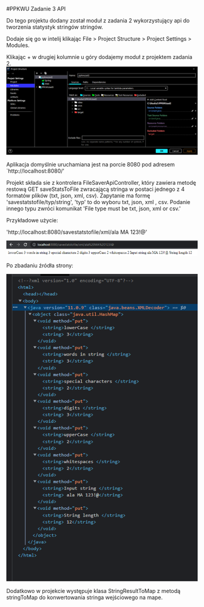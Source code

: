 #PPKWU Zadanie 3 API

Do tego projektu dodany został moduł z zadania 2 wykorzystujący api do tworzenia statystyk stringów stringów.

Dodaje się go w intelij klikając File > Project Structure > Project Settings > Modules.

Klikając + w drugiej kolumnie u góry dodajemy moduł z projektem zadania 2.
![obraz](modułzad2.png)

Aplikacja domyślnie uruchamiana jest na porcie 8080 pod adresem `http://localhost:8080/'

Projekt składa sie z kontrolera FileSaverApiController, który zawiera metodę restową GET saveStatsToFile zwracającą stringa w postaci jednego z 4 formatów plików (txt, json, xml, csv).
Zapytanie ma formę 'savestatstofile/typ/string', 'typ' to do wyboru txt, json, xml , csv. Podanie innego typu zwróci komunikat 'File type must be txt, json, xml or csv.'

Przykładowe użycie:

'http://localhost:8080/savestatstofile/xml/ala MA 123!@'

![obraz](xml1.png)

Po zbadaniu źródła strony:

![obraz](xml2.png)

Dodatkowo w projekcie występuje klasa StringResultToMap z metodą stringToMap do konwertowania stringa wejściowego na mape.